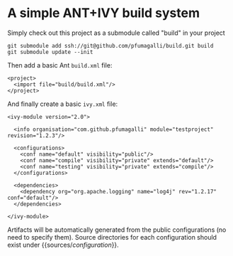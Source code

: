 A simple ANT+IVY build system
=============================

Simply check out this project as a submodule called "build" in your project

    git submodule add ssh://git@github.com/pfumagalli/build.git build
    git submodule update --init

Then add a basic Ant `build.xml` file:

    <project>
      <import file="build/build.xml"/>
    </project>

And finally create a basic `ivy.xml` file:

    <ivy-module version="2.0">

      <info organisation="com.github.pfumagalli" module="testproject" revision="1.2.3"/>

      <configurations>
        <conf name="default" visibility="public"/>
        <conf name="compile" visibility="private" extends="default"/>
        <conf name="testing" visibility="private" extends="compile"/>
      </configurations>

      <dependencies>
        <dependency org="org.apache.logging" name="log4j" rev="1.2.17" conf="default"/>
      </dependencies>

    </ivy-module>

Artifacts will be automatically generated from the public configurations (no
need to specify them). Source directories for each configuration should exist
under {{sources/_configuration_}}.
